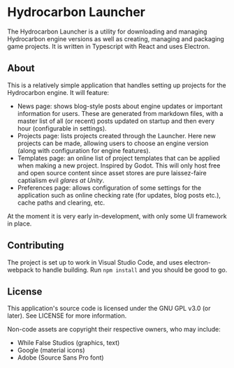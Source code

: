 # Hydrocarbon Launcher
The Hydrocarbon Launcher is a utility for downloading and managing Hydrocarbon engine versions as well as creating, managing and packaging game projects. It is written in Typescript with React and uses Electron.

## About
This is a relatively simple application that handles setting up projects for the Hydrocarbon engine. It will feature:
* News page: shows blog-style posts about engine updates or important information for users. These are generated from markdown files, with a master list of all (or recent) posts updated on startup and then every hour (configurable in settings).
* Projects page: lists projects created through the Launcher. Here new projects can be made, allowing users to choose an engine version (along with configuration for engine features).
* Templates page: an online list of project templates that can be applied when making a new project. Inspired by Godot. This will only host free and open source content since asset stores are pure laissez-faire captialism evil *glares at Unity*.
* Preferences page: allows configuration of some settings for the application such as online checking rate (for updates, blog posts etc.), cache paths and clearing, etc.

At the moment it is very early in-development, with only some UI framework in place.

## Contributing
The project is set up to work in Visual Studio Code, and uses electron-webpack to handle building. Run `npm install` and you should be good to go.

## License
This application's source code is licensed under the GNU GPL v3.0 (or later). See LICENSE for more information.

Non-code assets are copyright their respective owners, who may include:
* While False Studios (graphics, text)
* Google (material icons)
* Adobe (Source Sans Pro font)